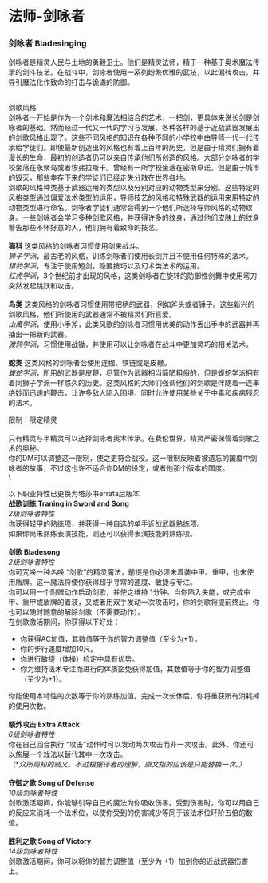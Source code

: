 # 法师-剑咏者

### 剑咏者 Bladesinging

剑咏者是精灵人民与土地的勇毅卫士。他们是精灵法师，精于一种基于奥术魔法传承的剑斗技艺。在战斗中，剑咏者使用一系列纷繁优雅的武技，以此偏转攻击，并导引魔法化作致命的打击与诡谲的防御。

\
剑歌风格\
剑咏者一开始是作为一个剑术和魔法相结合的艺术，一把剑，更具体来说长剑是剑咏者的基础。然而经过一代又一代的学习与发展，各种各样的基于近战武器发展出的剑歌风格出现了。这些不同风格的知识在各种不同的小学校中由导师一代一代传承给学徒们。即使最新创造出的风格也有着上百年的历史，但是由于精灵们拥有着漫长的生命，最初的创造者仍可以亲自传承他们所创造的风格。大部分剑咏者的学校坐落在永聚岛或者埃弗拉斯卡。曾经有一所学校坐落在密斯卓诺，但是由于城市的毁灭，那些幸存下来的学徒们已经走失分散在世界各地。\
剑歌的风格种类基于武器运用的类型以及分别对应的动物类型来分别。这些特定的风格类型通过偏爱法术类型的运用，导师技艺的风格和特殊武器的运用来用特定的动物类型进行命名。剑咏者学徒们通常会得到一个他们所选择导师风格的动物纹身。一些剑咏者会学习多种剑歌风格，并获得许多的纹身，通过他们皮肤上的纹身警告那些不怀好意的人，他们拥有着致命的技艺。\
\
**猫科** 这类风格的剑咏者习惯使用剑来战斗。\
_狮子学派_，最古老的风格，训练剑咏者们使用长剑并且不使用任何特殊的法术。\
_猎豹学派_，专注于使用短剑，隐匿技巧以及幻术类法术的运用。\
_红虎学派_，3个世纪前才出现的风格，这类剑咏者在旋转的防御性剑舞中使用弯刀突然发起跳跃和攻击。\
\
**鸟类** 这类风格的剑咏者习惯使用带把柄的武器，例如斧头或者锤子。这些新兴的剑歌风格，他们所使用的武器通常不被精灵们所喜爱。\
_山鹰学派_，使用小手斧，此类风歌的剑咏者习惯用优美的动作丢出手中的武器并再抽出一把新的武器。\
_渡鸦学派_，习惯使用战锄，并使用可以让剑咏者在战斗中更加灵巧的相关法术。\
\
**蛇类** 这类风格的剑咏者会使用连枷、铁链或是皮鞭。\
_蝮蛇学派_，所用的武器是皮鞭，尽管作为武器相当简陋粗俗的，但是蝮蛇学派拥有着同狮子学派一样悠久的历史。这类风格的大师们强调他们的剑歌是伴随着一连串绝妙而迅速的鞭击，让许多敌人陷入困境，同时允许使用某些关于中毒和疾病残忍的法术。

限制：限定精灵\
\
只有精灵与半精灵可以选择剑咏者奥术传承。在费伦世界，精灵严密保管着剑歌之术的奥秘。\
你的DM可以调整这一限制，使之更符合战役。这一限制反映着被遗忘的国度中剑咏者的故事，不过这也许不适合你DM的设定，或者他那个版本的国度。\
\


以下职业特性已更换为塔莎书errata后版本\
**战歌训练  Traning in Sword and Song**\
_2级剑咏者特性_\
你获得轻甲的熟练项，并获得一种自选的单手近战武器熟练项。\
如果你尚未熟练表演技能，则还可以获得表演技能的熟练项。\
\
**剑歌  Bladesong**\
_2级剑咏者特性_\
你可咒唤一种名唤 “剑歌”的精灵魔法，前提是你必须未着装中甲、重甲，也未使用盾牌。这一魔法将使你获得超乎寻常的速度、敏捷与专注。\
你可以用一个附赠动作启动剑歌，并使之维持 1分钟。当你陷入失能，或完成中甲、重甲或盾牌的着装，又或者用双手发动一次攻击时，你的剑歌将提前终止。你也可以随时随意的解除剑歌（不需要动作）。\
在剑歌激活期间，你获得以下好处：

* 你获得AC加值，其数值等于你的智力调整值（至少为+1）。
* 你的步行速度增加10尺。
* 你进行敏捷（体操）检定中具有优势。
* 你为维持法术专注而进行的体质豁免获得加值，其数值等于你的智力调整值（至少为+1）。

你能使用本特性的次数等于你的熟练加值。完成一次长休后，你将重获所有消耗掉的使用次数。\
\
**额外攻击  Extra Attack**\
_6级剑咏者特性_\
你在自己回合执行 “攻击”动作时可以发动两次攻击而非一次攻击。此外，你还可以施展一个戏法以替代其中一次攻击。\
_（\*众所周知的歧义。不过根据译者的理解，原文指的应该是只能替换一次。）_\
\
**守御之歌  Song of Defense**\
_10级剑咏者特性_\
剑歌激活期间，你能够引导自己的魔法为你吸收伤害。受到伤害时，你可以用自己的反应来消耗一个法术位，以使你受到的伤害减少等同于该法术位环阶五倍的数值。\
\
**胜利之歌  Song of Victory**\
_14级剑咏者特性_\
剑歌激活期间，你可以将你的智力调整值（至少为 +1）加到你的近战武器伤害上。
